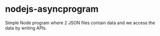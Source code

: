 # nodejs-asyncprogram
Simple Node program where 2 JSON files contain data and we access the data by writing APIs.

